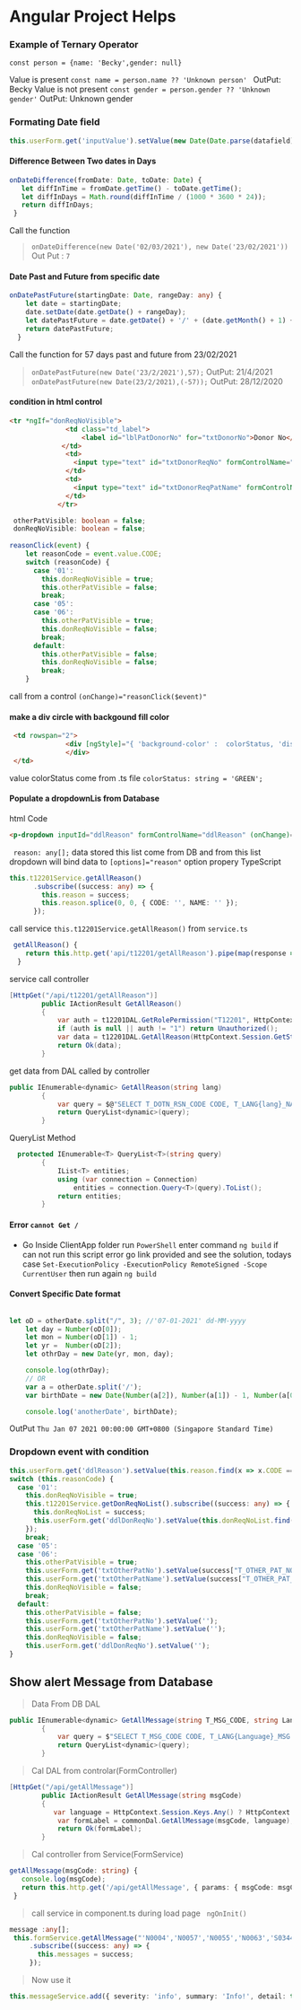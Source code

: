 # Angular Project Helps

 ### Example of Ternary Operator
```
const person = {name: 'Becky',gender: null}
```
 Value is present
`const name = person.name ?? 'Unknown person' ` OutPut: Becky
 Value is not present 
`const gender = person.gender ?? 'Unknown gender'` OutPut: Unknown gender 
   
  ### Formating Date field
  ```ts
  this.userForm.get('inputValue').setValue(new Date(Date.parse(datafield)).toLocaleDateString("en-GB", { year: 'numeric', month: '2-digit', day: '2-digit' }));
```
#### Difference Between Two dates in Days 
 ```ts
onDateDifference(fromDate: Date, toDate: Date) {
    let diffInTime = fromDate.getTime() - toDate.getTime();
    let diffInDays = Math.round(diffInTime / (1000 * 3600 * 24));  
    return diffInDays; 
  }
```
 Call the function 
 > `onDateDifference(new Date('02/03/2021'), new Date('23/02/2021'))` Out Put : `7`
 
#### Date Past and Future from specific date

```ts
onDatePastFuture(startingDate: Date, rangeDay: any) {
    let date = startingDate;
    date.setDate(date.getDate() + rangeDay);
    let datePastFuture = date.getDate() + '/' + (date.getMonth() + 1) + '/' + date.getFullYear();
    return datePastFuture;
  }
  ```
  Call the function for 57 days past and future from 23/02/2021
  > `onDatePastFuture(new Date('23/2/2021'),57);`   OutPut: 21/4/2021 
  > `onDatePastFuture(new Date(23/2/2021),(-57));` OutPut: 28/12/2020
  
  
#### condition in html control 
```html
<tr *ngIf="donReqNoVisible">
              <td class="td_label">
                  <label id="lblPatDonorNo" for="txtDonorNo">Donor No</label>
             </td>
              <td>
                <input type="text" id="txtDonorReqNo" formControlName="txtDonorReqNo" pInputText style=" width: 100px;" (change)="onDonorReqNoChange()" />
              </td>
              <td>
                <input type="text" id="txtDonorReqPatName" formControlName="txtDonorReqPatName" pInputText style="width: 200px;" />
              </td>
            </tr>
```
```ts
 otherPatVisible: boolean = false;
 donReqNoVisible: boolean = false;
 
reasonClick(event) {
    let reasonCode = event.value.CODE;
    switch (reasonCode) {
      case '01':
        this.donReqNoVisible = true;
        this.otherPatVisible = false;
        break;
      case '05':
      case '06':
        this.otherPatVisible = true;
        this.donReqNoVisible = false;
        break;
      default:
        this.otherPatVisible = false;
        this.donReqNoVisible = false;
        break;
    }
```
call from a control `(onChange)="reasonClick($event)"`


#### make a div circle with backgound fill color
```html
 <td rowspan="2">
              <div [ngStyle]="{ 'background-color' :  colorStatus, 'display':  'inline-block', 'height':'50px' ,'width':'50px','border-radius': '50%','border':'solid lightgray 1px' }">
              </div>
 </td>
```
value colorStatus come from .ts file `colorStatus: string = 'GREEN';`

#### Populate a dropdownLis from Database
html Code 
```html
<p-dropdown inputId="ddlReason" formControlName="ddlReason" (onChange)="reasonClick($event)" [options]="reason" optionLabel="NAME" [filter]="true" [resetFilterOnHide]="true" [style]="{'width':'100%'}"></p-dropdown>
```
` reason: any[];` data stored this list come from DB and from this list dropdown will bind data to `[options]="reason"` option propery
TypeScript
```ts
this.t12201Service.getAllReason()
      .subscribe((success: any) => {
        this.reason = success;
        this.reason.splice(0, 0, { CODE: '', NAME: '' });
      });
```
call service `this.t12201Service.getAllReason()` from `service.ts`
```ts
 getAllReason() {
    return this.http.get('api/t12201/getAllReason').pipe(map(response => response));
  }
```
service call controller 
```cs
[HttpGet("/api/t12201/getAllReason")]
        public IActionResult GetAllReason()
        {
            var auth = t12201DAL.GetRolePermission("T12201", HttpContext.Session.GetString("ROLE_CODE"))?.T_QRY_ACC.ToString();
            if (auth is null || auth != "1") return Unauthorized();
            var data = t12201DAL.GetAllReason(HttpContext.Session.GetString("USER_LANG"));
            return Ok(data);
        }
```
get data from DAL called by controller 
```cs
public IEnumerable<dynamic> GetAllReason(string lang)
        {
            var query = $@"SELECT T_DOTN_RSN_CODE CODE, T_LANG{lang}_NAME NAME  FROM T12006 ORDER BY 2 ";
            return QueryList<dynamic>(query);
        }
```
QueryList Method
```cs
  protected IEnumerable<T> QueryList<T>(string query)
        {
            IList<T> entities;
            using (var connection = Connection)
                entities = connection.Query<T>(query).ToList();
            return entities;
        }
```

#### Error `cannot Get /`
* Go Inside ClientApp folder run `PowerShell` enter command `ng build` if can not run this script error go link provided and see the solution, todays case `Set-ExecutionPolicy -ExecutionPolicy RemoteSigned -Scope CurrentUser` then run again `ng build`

#### Convert Specific Date format  

```ts

let oD = otherDate.split("/", 3); //'07-01-2021' dd-MM-yyyy
    let day = Number(oD[0]);
    let mon = Number(oD[1]) - 1;
    let yr =  Number(oD[2]);
    let othrDay = new Date(yr, mon, day);

    console.log(othrDay);
    // OR 
    var a = otherDate.split('/');
    var birthDate = new Date(Number(a[2]), Number(a[1]) - 1, Number(a[0]));

    console.log('anotherDate', birthDate);
```
OutPut `Thu Jan 07 2021 00:00:00 GMT+0800 (Singapore Standard Time)`

### Dropdown event with condition
```ts
this.userForm.get('ddlReason').setValue(this.reason.find(x => x.CODE == this.reasonCode));
switch (this.reasonCode) {
  case '01':
    this.donReqNoVisible = true;
    this.t12201Service.getDonReqNoList().subscribe((success: any) => {
      this.donReqNoList = success;
      this.userForm.get('ddlDonReqNo').setValue(this.donReqNoList.find(x => x.DON_REQNO == this.donorReqNo));
    });
    break;
  case '05':
  case '06':
    this.otherPatVisible = true;
    this.userForm.get('txtOtherPatNo').setValue(success["T_OTHER_PAT_NO"]);
    this.userForm.get('txtOtherPatName').setValue(success["T_OTHER_PAT_NAME"]);
    this.donReqNoVisible = false;
    break;
  default:
    this.otherPatVisible = false;
    this.userForm.get('txtOtherPatNo').setValue('');
    this.userForm.get('txtOtherPatName').setValue('');
    this.donReqNoVisible = false;
    this.userForm.get('ddlDonReqNo').setValue('');
}
```
## Show alert Message from Database
> Data From DB DAL

```cs
public IEnumerable<dynamic> GetAllMessage(string T_MSG_CODE, string Language)
        {
            var query = $"SELECT T_MSG_CODE CODE, T_LANG{Language}_MSG TEXT FROM T01004 WHERE T_MSG_CODE IN ({T_MSG_CODE})";
            return QueryList<dynamic>(query);
        }
```
> Cal DAL from controlar(FormController)

```cs
[HttpGet("/api/getAllMessage")]
        public IActionResult GetAllMessage(string msgCode)
        {
           var language = HttpContext.Session.Keys.Any() ? HttpContext.Session.GetString("USER_LANG") : "1";
            var formLabel = commonDal.GetAllMessage(msgCode, language);
            return Ok(formLabel);
        }
```
 >Cal controller from Service(FormService)
 ```ts
 getAllMessage(msgCode: string) {
    console.log(msgCode);
    return this.http.get('/api/getAllMessage', { params: { msgCode: msgCode } }).pipe(map(response => response));
  }
 ```
 > call service in component.ts during load page ` ngOnInit()`
 
 ```ts
 message :any[];
  this.formService.getAllMessage("'N0004','N0057','N0055','N0063','S0344','N0040','N0071','S0351'")
      .subscribe((success: any) => {
        this.messages = success;
      });
 ```
 > Now use it 
 
 ```ts
 this.messageService.add({ severity: 'info', summary: 'Info!', detail: this.messages.find(x => x.CODE == 'N0057').TEXT });
```





